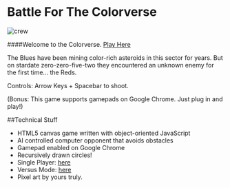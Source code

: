 # Battle For The Colorverse

![crew](https://raw.github.com/mickeysanchez/battle_for_the_colorverse/computerShip/colorverse.jpg)

####Welcome to the Colorverse. [Play Here](https://rawgithub.com/mickeysanchez/battle_for_the_colorverse/computerShip/index.html)

The Blues have been mining color-rich asteroids in this sector for years. But on stardate zero-zero-five-two they encountered an unknown enemy for the first time... the Reds.

Controls: Arrow Keys + Spacebar to shoot.

(Bonus: This game supports gamepads on Google Chrome. Just plug in and play!)

##Technical Stuff

* HTML5 canvas game written with object-oriented JavaScript
* AI controlled computer opponent that avoids obstacles
* Gamepad enabled on Google Chrome
* Recursively drawn circles!
* Single Player: [here](http://www.mickeysanchez.com/asteroids)
* Versus Mode: [here](http://www.mickeysanchez.com/asteroids-multiplayer)
* Pixel art by yours truly.
